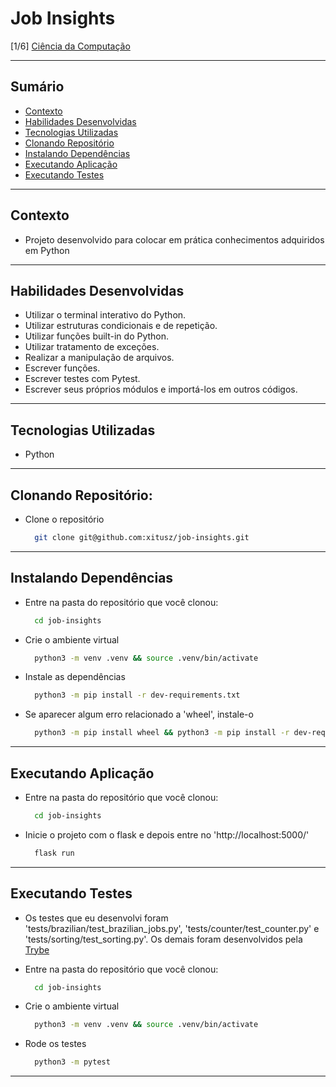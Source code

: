 # Job Insights
[1/6] [Ciência da Computação](https://github.com/xitusz/Trybe/tree/main/04_Ci%C3%AAncia-da-Computa%C3%A7%C3%A3o)

---

## Sumário

- [Contexto](#contexto)
- [Habilidades Desenvolvidas](#habilidades-desenvolvidas)
- [Tecnologias Utilizadas](#tecnologias-utilizadas)
- [Clonando Repositório](#clonando-repositório)
- [Instalando Dependências](#instalando-dependências)
- [Executando Aplicação](#executando-aplicação)
- [Executando Testes](#executando-testes)

---

## Contexto

* Projeto desenvolvido para colocar em prática conhecimentos adquiridos em Python

---

## Habilidades Desenvolvidas

* Utilizar o terminal interativo do Python.
* Utilizar estruturas condicionais e de repetição.
* Utilizar funções built-in do Python.
* Utilizar tratamento de exceções.
* Realizar a manipulação de arquivos.
* Escrever funções.
* Escrever testes com Pytest.
* Escrever seus próprios módulos e importá-los em outros códigos.

---

## Tecnologias Utilizadas

* Python

---

## Clonando Repositório:

* Clone o repositório
  ```sh
    git clone git@github.com:xitusz/job-insights.git
  ```

---

## Instalando Dependências

* Entre na pasta do repositório que você clonou:
  ```sh
    cd job-insights
  ```

* Crie o ambiente virtual
  ```sh
    python3 -m venv .venv && source .venv/bin/activate
  ```

* Instale as dependências
  ```sh
    python3 -m pip install -r dev-requirements.txt
  ```

* Se aparecer algum erro relacionado a 'wheel', instale-o
  ```sh
    python3 -m pip install wheel && python3 -m pip install -r dev-requirements.txt
  ```

---

## Executando Aplicação

* Entre na pasta do repositório que você clonou:
  ```sh
    cd job-insights
  ```

* Inicie o projeto com o flask e depois entre no 'http://localhost:5000/'
  ```sh
    flask run
  ```

---

## Executando Testes

* Os testes que eu desenvolvi foram 'tests/brazilian/test_brazilian_jobs.py', 'tests/counter/test_counter.py' e 'tests/sorting/test_sorting.py'. Os demais foram desenvolvidos pela [Trybe](https://www.betrybe.com/)

* Entre na pasta do repositório que você clonou:
  ```sh
    cd job-insights
  ```

* Crie o ambiente virtual
  ```sh
    python3 -m venv .venv && source .venv/bin/activate
  ```

* Rode os testes
  ```sh
    python3 -m pytest
  ```

---

